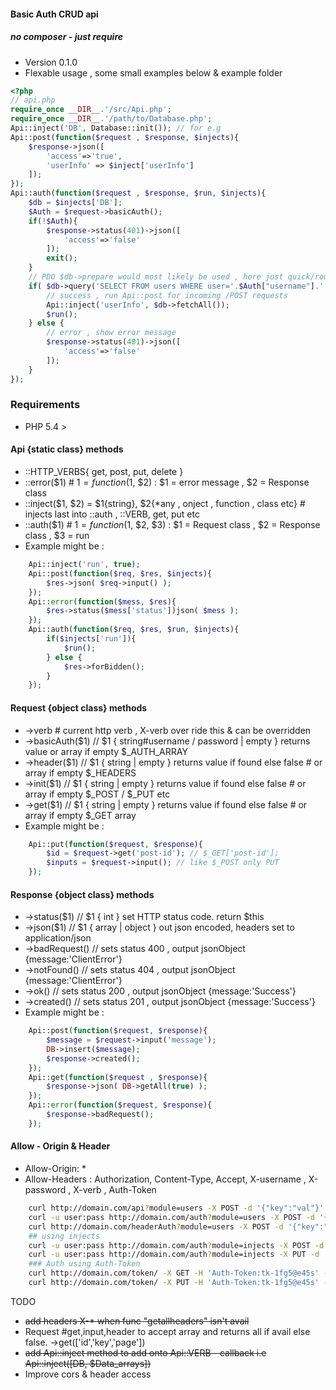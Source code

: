 #### Basic Auth CRUD api
##### no composer - just require
- Version 0.1.0
- Flexable usage , some small examples below & example folder
```php
<?php
// api.php
require_once __DIR__.'/src/Api.php';
require_once __DIR__.'/path/to/Database.php';
Api::inject('DB', Database::init()); // for e.g
Api::post(function($request , $response, $injects){
	$response->json([
		'access'=>'true',
		'userInfo' => $inject['userInfo']
	]);
});
Api::auth(function($request , $response, $run, $injects){
	$db = $injects['DB'];
	$Auth = $request->basicAuth();
	if(!$Auth){
		$response->status(401)->json([
			'access'=>'false'
		]);
		exit();
	}
	// PDO $db->prepare would most likely be used , here just quick/rough example
	if( $db->query('SELECT FROM users WHERE user='.$Auth["username"].' AND pass='.$Auth["password"]) ){
		// success , run Api::post for incoming /POST requests
		Api::inject('userInfo', $db->fetchAll());
		$run();
	} else {
		// error , show error message
		$response->status(401)->json([
			'access'=>'false'
		]);
	}
});
```

### Requirements

* PHP 5.4 >

#### Api {static class} methods
* ::HTTP_VERBS{ get, post, put, delete }
* ::error($1) # $1 = function($1, $2) : $1 = error message , $2 = Response class
* ::inject($1, $2) = $1{string}, $2{*any , onject , function , class etc} # injects last into ::auth , ::VERB, get, put etc
* ::auth($1) # $1 = function($1, $2, $3) : $1 = Request class , $2 = Response class , $3 = run
* Example might be :
```php
	Api::inject('run', true);
	Api::post(function($req, $res, $injects){
		$res->json( $req->input() );
	});
	Api::error(function($mess, $res){
		$res->status($mess['status'])json( $mess );
	});
	Api::auth(function($req, $res, $run, $injects){
		if($injects['run']){
			$run();
		} else {
			$res->forBidden();
		}
	});
```
#### Request {object class} methods
* ->verb	# current http verb , X-verb over ride this & can be overridden
* ->basicAuth($1) // $1 { string#username / password | empty } returns value or array if empty $_AUTH_ARRAY
* ->header($1) // $1 { string | empty } returns value if found else false # or array if empty $_HEADERS
* ->init($1) // $1 { string | empty } returns value if found else false # or array if empty $_POST / $_PUT etc
* ->get($1) // $1 { string | empty } returns value if found else false # or array if empty $_GET array
* Example might be :
```php
	Api::put(function($request, $response){
		$id = $request->get('post-id'); // $_GET['post-id'];
		$inputs = $request->input(); // like $_POST only PUT
	});
```
#### Response {object class} methods
* ->status($1)  // $1 { int } set HTTP status code. return $this
* ->json($1)  // $1 { array | object } out json encoded, headers set to application/json
* ->badRequest() // sets status 400 , output jsonObject {message:'ClientError'}
* ->notFound() // sets status 404 , output jsonObject {message:'ClientError'}
* ->ok() // sets status 200 , output jsonObject {message:'Success'}
* ->created() // sets status 201 , output jsonObject {message:'Success'}
* Example might be :
```php
	Api::post(function($request, $response){
		$message = $request->input('message');
		DB->insert($message);
		$response->created();
	});
	Api::get(function($request , $response){
		$response->json( DB->getAll(true) );
	});
	Api::error(function($request, $response){
		$response->badRequest();
	});
```
#### Allow - Origin & Header
- Allow-Origin: *
- Allow-Headers : Authorization, Content-Type, Accept, X-username , X-password , X-verb , Auth-Token

```bash
	curl http://domain.com/api?module=users -X POST -d '{"key":"val"}' -H 'accept:application/json' # open api
	curl -u user:pass http://domain.com/auth?module=users -X POST -d '{"key":"val"}' -H 'accept:application/json' # basicAuth api
	curl http://domain.com/headerAuth?module=users -X POST -d '{"key":"val"}' -H 'X-username:user' -H 'X-password:pass' -H 'accept:application/json' # header auth
	## using injects
	curl -u user:pass http://domain.com/auth?module=injects -X POST -d '{"key":"val"}' -H 'accept:application/json' # basicAuth /api/inject
	curl -u user:pass http://domain.com/auth?module=injects -X PUT -d '{"job":"Security"}' -H 'accept:application/json' # basicAuth /api/inject
	### Auth using Auth-Token
	curl http://domain.com/token/ -X GET -H 'Auth-Token:tk-1fg5@e45s' -H 'accept:application/json'
	curl http://domain.com/token/ -X PUT -H 'Auth-Token:tk-1fg5@e45s' -H 'accept:application/json'
```


TODO
* ~~add headers X-* when func "getallheaders" isn't avail~~
* Request #get,input,header to accept array and returns all if avail else false. ->get(['id','key','page'])
* ~~add Api::inject method to add onto Api::VERB - callback i.e Api::inject([DB, $Data_arrays])~~
* Improve cors & header access
